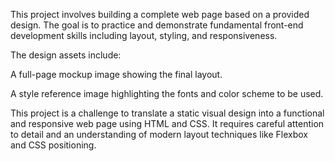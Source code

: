 This project involves building a complete web page based on a provided design. The goal is to practice and demonstrate fundamental front-end development skills including layout, styling, and responsiveness.

The design assets include:

A full-page mockup image showing the final layout.

A style reference image highlighting the fonts and color scheme to be used.

This project is a challenge to translate a static visual design into a functional and responsive web page using HTML and CSS. It requires careful attention to detail and an understanding of modern layout techniques like Flexbox and CSS positioning.